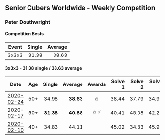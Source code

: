 ## Senior Cubers Worldwide - Weekly Competition
### Peter Douthwright

#### Competition Bests

| Event | Single | Average |
| -- | --: | --: |
| 3x3x3 | 31.38 | 38.63 |

#### 3x3x3 - 31.38 single / 38.63 average

| Date | Age | Single | Average | Awards | Solve 1 | Solve 2 | Solve 3 | Solve 4 | Solve 5 | Video |
| :--: | :--: | --: | --: | :--: | --: | --: | --: | --: | --: | :-- |
| [2020-02-24](../3x3x3/2020-02-24.md) | 50+ | 34.98 | **38.63** | 🔥 | 38.44 | 37.79 | 34.98 | 39.67 | 39.84 | [Link](https://www.facebook.com/events/2558750947697073/permalink/2563798140525687/) |
| [2020-02-17](../3x3x3/2020-02-17.md) | 50+ | **31.38** | **40.88** | 🔥 ⚡ | 40.41 | 45.08 | 42.27 | 39.95 | **31.38** | [Link](https://www.facebook.com/groups/1604105099735401/permalink/2143098975836008/) |
| [2020-02-10](../3x3x3/2020-02-10.md) | 40+ | 34.83 | 44.11 |  | 45.02 | 34.83 | 45.93 | 45.67 | 41.63 | [Link](https://www.facebook.com/peter.douthwright/videos/10156470062592396/) |


<!-- Global site tag (gtag.js) - Google Analytics -->
<script async src="https://www.googletagmanager.com/gtag/js?id=UA-86348435-3"></script>
<script>window.dataLayer = window.dataLayer || []; function gtag() {dataLayer.push(arguments);} gtag('js', new Date()); gtag('config', 'UA-86348435-3');</script>

